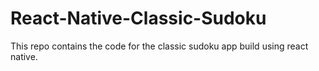 # React-Native-Classic-Sudoku
This repo contains the code for the classic sudoku app build using react native.
